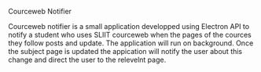 Courceweb Notifier

Courceweb notifier is a small application developped using Electron API to notify a student who uses SLIIT courceweb when the pages of the cources 
they follow posts and update. The application will run on background. Once the subject page is updated the appication will notify the user about this 
change and direct the user to the relevelnt page.
